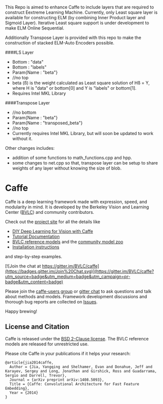 This Repo is aimed to enhance Caffe to include layers that are required to construct Eextreme Learning Machine. Currently, only Least square layer is available for constructing ELM (by combining Inner Product layer and Sigmoid Layer). Iterative Least square support is under development to make ELM Online Sequential. 

Additionally Transpose Layer is provided with this repo to make the construction of stacked ELM-Auto Encoders possible.

####LS Layer
- Bottom : "data"
- Bottom : "labels"
- Param{Name : "beta"}
- //no top 
- beta (ß) is the weight calculated as Least square solution of Hß = Y, where H is "data" or bottom[0] and Y is "labels" or bottom[1].
- Requires Intel MKL Library


####Transpose Layer
- //no bottom
- Param{Name : "beta"}
- Param{Name : "transposed_beta"}
- //no top
- Currently requires Intel MKL Library, but will soon be updated to work without it.


Other changes includes:
- addition of some functions to math_functions.cpp and hpp. 
- some changes to net.cpp so that, transpose layer can be setup to share weights of any layer without knowing the size of blob.

# Caffe

Caffe is a deep learning framework made with expression, speed, and modularity in mind.
It is developed by the Berkeley Vision and Learning Center ([BVLC](http://bvlc.eecs.berkeley.edu)) and community contributors.

Check out the [project site](http://caffe.berkeleyvision.org) for all the details like

- [DIY Deep Learning for Vision with Caffe](https://docs.google.com/presentation/d/1UeKXVgRvvxg9OUdh_UiC5G71UMscNPlvArsWER41PsU/edit#slide=id.p)
- [Tutorial Documentation](http://caffe.berkeleyvision.org/tutorial/)
- [BVLC reference models](http://caffe.berkeleyvision.org/model_zoo.html) and the [community model zoo](https://github.com/BVLC/caffe/wiki/Model-Zoo)
- [Installation instructions](http://caffe.berkeleyvision.org/installation.html)

and step-by-step examples.

[![Join the chat at https://gitter.im/BVLC/caffe](https://badges.gitter.im/Join%20Chat.svg)](https://gitter.im/BVLC/caffe?utm_source=badge&utm_medium=badge&utm_campaign=pr-badge&utm_content=badge)

Please join the [caffe-users group](https://groups.google.com/forum/#!forum/caffe-users) or [gitter chat](https://gitter.im/BVLC/caffe) to ask questions and talk about methods and models.
Framework development discussions and thorough bug reports are collected on [Issues](https://github.com/BVLC/caffe/issues).

Happy brewing!

## License and Citation

Caffe is released under the [BSD 2-Clause license](https://github.com/BVLC/caffe/blob/master/LICENSE).
The BVLC reference models are released for unrestricted use.

Please cite Caffe in your publications if it helps your research:

    @article{jia2014caffe,
      Author = {Jia, Yangqing and Shelhamer, Evan and Donahue, Jeff and Karayev, Sergey and Long, Jonathan and Girshick, Ross and Guadarrama, Sergio and Darrell, Trevor},
      Journal = {arXiv preprint arXiv:1408.5093},
      Title = {Caffe: Convolutional Architecture for Fast Feature Embedding},
      Year = {2014}
    }
